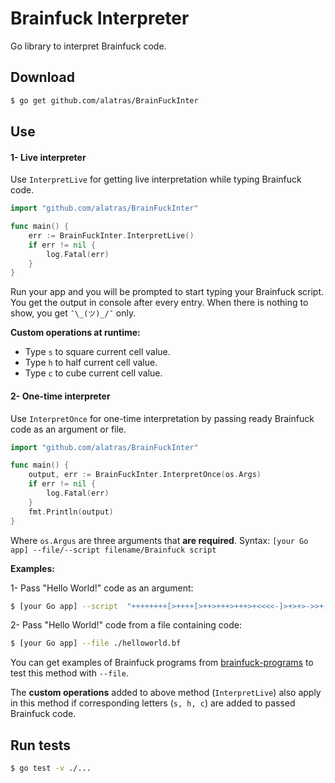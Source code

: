 # Brainfuck Interpreter

Go library to interpret Brainfuck code.

## Download

```bash
$ go get github.com/alatras/BrainFuckInter
```

## Use

#### 1- Live interpreter

Use `InterpretLive` for getting live interpretation while typing Brainfuck code.

```go
import "github.com/alatras/BrainFuckInter"

func main() {
	err := BrainFuckInter.InterpretLive()
	if err != nil {
		log.Fatal(err)
	}
}
```

Run your app and you will be prompted to start typing your Brainfuck script. You get the output in console after every entry. When there is nothing to show, you get `¯\_(ツ)_/¯` only.

**Custom operations at runtime:**

- Type `s` to square current cell value.
- Type `h` to half current cell value.
- Type `c` to cube current cell value.


#### 2- One-time interpreter

Use `InterpretOnce` for one-time interpretation by passing ready Brainfuck code as an argument or file.

```go
import "github.com/alatras/BrainFuckInter"

func main() {
	output, err := BrainFuckInter.InterpretOnce(os.Args)
	if err != nil {
		log.Fatal(err)
	}
	fmt.Println(output)
}
```

Where `os.Argus` are three arguments that **are required**. Syntax:
`[your Go app] --file/--script filename/Brainfuck script`

**Examples:**

1- Pass "Hello World!" code as an argument:

```bash
$ [your Go app] --script  "++++++++[>++++[>++>+++>+++>+<<<<-]>+>+>->>+[<]<-]>>.>---.+++++++..+++.>>.<-.<.+++.------.--------.>>+.>++."
```

2- Pass "Hello World!" code from a file containing code:

```bash
$ [your Go app] --file ./helloworld.bf
```

You can get examples of Brainfuck programs from [brainfuck-programs](https://github.com/alatras/brainfuck-programs) to test this method with `--file`.

The **custom operations** added to above method (`InterpretLive`) also apply in this method if corresponding letters (`s, h, c`) are added to passed Brainfuck code.

## Run tests

```bash
$ go test -v ./...
```
